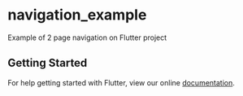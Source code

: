# navigation_example

Example of 2 page navigation on Flutter project

## Getting Started

For help getting started with Flutter, view our online
[documentation](https://flutter.io/).
